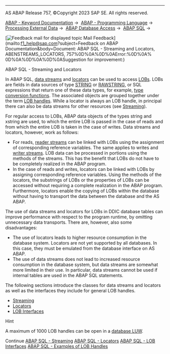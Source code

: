   

* * *

AS ABAP Release 757, ©Copyright 2023 SAP SE. All rights reserved.

[ABAP - Keyword Documentation](https://help.sap.com/doc/abapdocu_757_index_htm/7.57/en-US/abenabap.htm) →  [ABAP - Programming Language](https://help.sap.com/doc/abapdocu_757_index_htm/7.57/en-US/abenabap_reference.htm) →  [Processing External Data](https://help.sap.com/doc/abapdocu_757_index_htm/7.57/en-US/abenabap_language_external_data.htm) →  [ABAP Database Access](https://help.sap.com/doc/abapdocu_757_index_htm/7.57/en-US/abendb_access.htm) →  [ABAP SQL](https://help.sap.com/doc/abapdocu_757_index_htm/7.57/en-US/abenabap_sql.htm) → 

 [![](Mail.gif?object=Mail.gif&sap-language=EN "Feedback mail for displayed topic") Mail Feedback](mailto:f1_help@sap.com?subject=Feedback on ABAP Documentation&body=Document: ABAP SQL - Streaming and Locators, ABENSTREAMS_LOCATORS, 757%0D%0A%0D%0AError:%0D%0A%
0D%0A%0D%0A%0D%0ASuggestion for improvement:)

ABAP SQL - Streaming and Locators

In ABAP SQL, [data streams](https://help.sap.com/doc/abapdocu_757_index_htm/7.57/en-US/abendata_stream_glosry.htm "Glossary Entry") and [locators](https://help.sap.com/doc/abapdocu_757_index_htm/7.57/en-US/abenlocator_glosry.htm "Glossary Entry") can be used to access [LOBs](https://help.sap.com/doc/abapdocu_757_index_htm/7.57/en-US/abenlob_glosry.htm "Glossary Entry"). LOBs are fields in data sources of type [STRING](https://help.sap.com/doc/abapdocu_757_index_htm/7.57/en-US/abenddic_builtin_types.htm) or [RAWSTRING](https://help.sap.com/doc/abapdocu_757_index_htm/7.57/en-US/abenddic_builtin_types.htm), or SQL expressions that return one of these data types, for example, [type conversion functions](https://help.sap.com/doc/abapdocu_757_index_htm/7.57/en-US/abenabap_sql_conversion_functions.htm). The associated objects are grouped together under the term [LOB handles](https://help.sap.com/doc/abapdocu_757_index_htm/7.57/en-US/abenlob_handle_glosry.htm "Glossary Entry"). While a locator is always an LOB handle, in principal there can also be data streams for other resources (see [Streaming](https://help.sap.com/doc/abapdocu_757_index_htm/7.57/en-US/abenstreaming.htm)).

For regular access to LOBs, ABAP data objects of the types string and xstring are used, to which the entire LOB is passed in the case of reads and from which the entire LOB is taken in the case of writes. Data streams and locators, however, work as follows:

-   For reads, [reader streams](https://help.sap.com/doc/abapdocu_757_index_htm/7.57/en-US/abenreader_stream_glosry.htm "Glossary Entry") can be linked with LOBs using the assignment of corresponding reference variables. The same applies to writes and [writer streams](https://help.sap.com/doc/abapdocu_757_index_htm/7.57/en-US/abenwriter_stream_glosry.htm "Glossary Entry"). LOB data can be processed in portions using the methods of the streams. This has the benefit that LOBs do not have to be completely realized in the ABAP program.
-   In the case of reads and writes, locators can be linked with LOBs by assigning corresponding reference variables. Using the methods of the locators, the substrings of LOBs or the properties of LOBs can be accessed without requiring a complete realization in the ABAP program. Furthermore, locators enable the copying of LOBs within the database without having to transport the data between the database and the AS ABAP.

The use of data streams and locators for LOBs in DDIC database tables can improve performance with respect to the program runtime, by omitting unnecessary data transports. There are, however, also some disadvantages:

-   The use of locators leads to higher resource consumption in the database system. Locators are not yet supported by all databases. In this case, they must be emulated from the database interface on AS ABAP.
-   The use of data streams does not lead to increased resource consumption in the database system, but data streams are somewhat more limited in their use. In particular, data streams cannot be used if internal tables are used in the ABAP SQL statements.

The following sections introduce the classes for data streams and locators as well as the interfaces they include for general LOB handles.

-   [Streaming](https://help.sap.com/doc/abapdocu_757_index_htm/7.57/en-US/abenabap_sql_streaming.htm)
-   [Locators](https://help.sap.com/doc/abapdocu_757_index_htm/7.57/en-US/abenlocators.htm)
-   [LOB Interfaces](https://help.sap.com/doc/abapdocu_757_index_htm/7.57/en-US/abenlob_interfaces.htm)

Hint

A maximum of 1000 LOB handles can be open in a [database LUW](https://help.sap.com/doc/abapdocu_757_index_htm/7.57/en-US/abendatabase_luw_glosry.htm "Glossary Entry").

Continue
[ABAP SQL - Streaming](https://help.sap.com/doc/abapdocu_757_index_htm/7.57/en-US/abenabap_sql_streaming.htm)
[ABAP SQL - Locators](https://help.sap.com/doc/abapdocu_757_index_htm/7.57/en-US/abenlocators.htm)
[ABAP SQL - LOB Interfaces](https://help.sap.com/doc/abapdocu_757_index_htm/7.57/en-US/abenlob_interfaces.htm)
[ABAP SQL - Examples of LOB Handles](https://help.sap.com/doc/abapdocu_757_index_htm/7.57/en-US/abenlobs_abexas.htm)